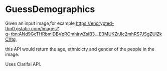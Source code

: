 # GuessDemographics

Given an input image,for example,https://encrypted-tbn0.gstatic.com/images?q=tbn:ANd9GcTHRbmlDBVpROmhirwZsiB3__E3MUKZrJlc2mhRS7JSgZUIZkCXtg,

this API would return the age, ethnicicty and gender of the people in the image.

Uses Clarifai API.
